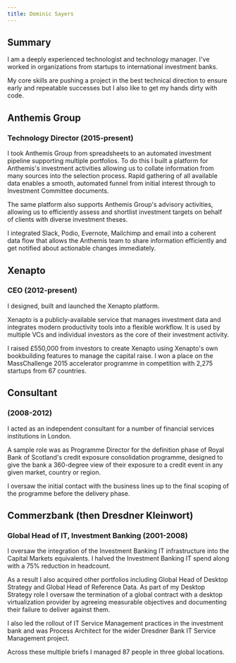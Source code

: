 ```yaml
---
title: Dominic Sayers
---
```


## Summary

I am a deeply experienced technologist and technology manager. I've worked in organizations from startups to international investment banks.

My core skills are pushing a project in the best technical direction to ensure early and repeatable successes but I also like to get my hands dirty with code.

## Anthemis Group

### Technology Director (2015-present)

I took Anthemis Group from spreadsheets to an automated investment pipeline supporting multiple portfolios. To do this I built a platform for Anthemis's investment activities allowing us to collate information from many sources into the selection process. Rapid gathering of all available data enables a smooth, automated funnel from initial interest through to Investment Committee documents.

The same platform also supports Anthemis Group's advisory activities, allowing us to efficiently assess and shortlist investment targets on behalf of clients with diverse investment theses.

I integrated Slack, Podio, Evernote, Mailchimp and email into a coherent data flow that allows the Anthemis team to share information efficiently and get notified about actionable changes immediately.

## Xenapto

### CEO (2012-present)

I designed, built and launched the Xenapto platform.

Xenapto is a publicly-available service that manages investment data and integrates modern productivity tools into a flexible workflow. It is used by multiple VCs and individual investors as the core of their investment activity.

I raised £550,000 from investors to create Xenapto using Xenapto's own bookbuilding features to manage the capital raise. I won a place on the MassChallenge 2015 accelerator programme in competition with 2,275 startups from 67 countries.

## Consultant

### (2008-2012)

I acted as an independent consultant for a number of financial services institutions in London.

A sample role was as Programme Director for the definition phase of Royal Bank of Scotland's credit exposure consolidation programme, designed to give the bank a 360-degree view of their exposure to a credit event in any given market, country or region.

I oversaw the initial contact with the business lines up to the final scoping of the programme before the delivery phase.

## Commerzbank (then Dresdner Kleinwort)

### Global Head of IT, Investment Banking (2001-2008)

I oversaw the integration of the Investment Banking IT infrastructure into the Capital Markets equivalents. I halved the Investment Banking IT spend along with a 75% reduction in headcount.

As a result I also acquired other portfolios including Global Head of Desktop Strategy and Global Head of Reference Data. As part of my Desktop Strategy role I oversaw the termination of a global contract with a desktop virtualization provider by agreeing measurable objectives and documenting their failure to deliver against them.

I also led the rollout of IT Service Management practices in the investment bank and was Process Architect for the wider Dresdner Bank IT Service Management project.

Across these multiple briefs I managed 87 people in three global locations.

